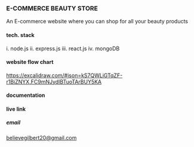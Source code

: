 ### E-COMMERCE BEAUTY STORE 
An E-commerce website where you can shop for all your beauty products
#### tech. stack
i. node.js
ii. express.js
iii. react.js
iv. mongoDB
#### website flow chart
https://excalidraw.com/#json=kS7QWLiGTqZF-r1BiZNYX,FC9mNJydIBTuoTArBUY5KA
#### documentation 
#### live link 
##### email
believegilbert20@gmail.com 
